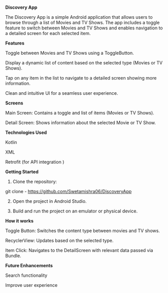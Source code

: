  **Discovery App**

The Discovery App is a simple Android application that allows users to browse through a list of Movies and TV Shows. The app includes a toggle feature to switch between Movies and TV Shows and enables navigation to a detailed screen for each selected item.

**Features**

Toggle between Movies and TV Shows using a ToggleButton.

Display a dynamic list of content based on the selected type (Movies or TV Shows).

Tap on any item in the list to navigate to a detailed screen showing more information.

Clean and intuitive UI for a seamless user experience.


**Screens**

Main Screen: Contains a toggle and list of items (Movies or TV Shows).

Detail Screen: Shows information about the selected Movie or TV Show.


**Technologies Used**

Kotlin

XML

Retrofit (for API integration )

**Getting Started**

1. Clone the repository:

git clone - https://github.com/Swetamishra06/DiscoveryApp

2. Open the project in Android Studio.

3. Build and run the project on an emulator or physical device.


**How it works**

Toggle Button: Switches the content type between movies and TV shows.

RecyclerView: Updates based on the selected type.

Item Click: Navigates to the DetailScreen with relevant data passed via Bundle.


**Future Enhancements**

Search functionality

Improve user experience 

